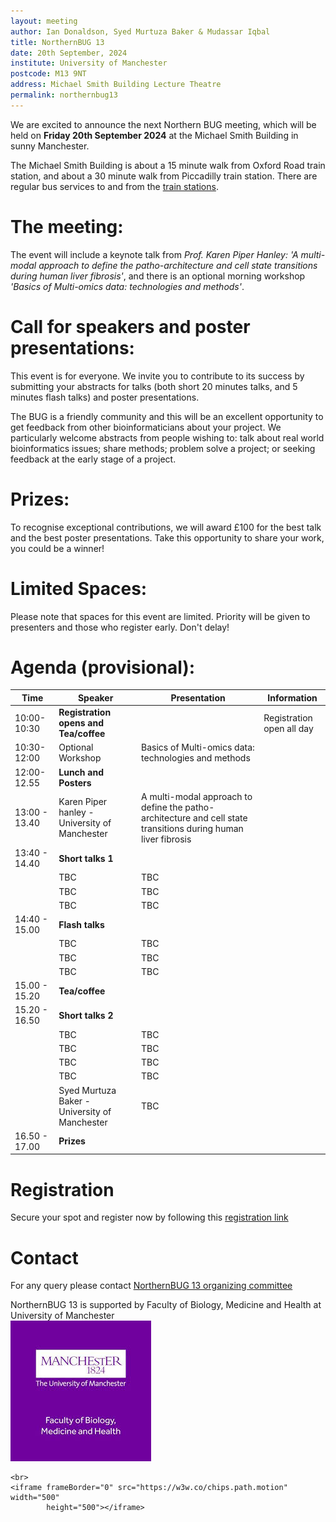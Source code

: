 ```yaml
---
layout: meeting
author: Ian Donaldson, Syed Murtuza Baker & Mudassar Iqbal
title: NorthernBUG 13
date: 20th September, 2024
institute: University of Manchester
postcode: M13 9NT
address: Michael Smith Building Lecture Theatre
permalink: northernbug13
---
```



We are excited to announce the next Northern BUG meeting, which will be held on __Friday 20th September 2024__ at the Michael Smith Building in sunny Manchester. 

The Michael Smith Building is about a 15 minute walk from Oxford Road train station, and about a 30 minute walk from Piccadilly train station. There are regular bus services to and from the [train stations](https://www.tfgm.com/plan-a-journey).
 
# The meeting:
The event will include a keynote talk from _Prof. Karen Piper Hanley: 'A multi-modal approach to define the patho-architecture and cell state transitions during human liver fibrosis'_, and there is an optional morning workshop _'Basics of Multi-omics data: technologies and methods'_.
 
# Call for speakers and poster presentations:
This event is for everyone. We invite you to contribute to its success by submitting your abstracts for talks (both short 20 minutes talks, and 5 minutes flash talks) and poster presentations.   
 
The BUG is a friendly community and this will be an excellent opportunity to get feedback from other bioinformaticians about your project. We particularly welcome abstracts from people wishing to: talk about real world bioinformatics issues; share methods; problem solve a project; or seeking feedback at the early stage of a project.
 
# Prizes:
To recognise exceptional contributions, we will award £100 for the best talk and the best poster presentations. Take this opportunity to share your work, you could be a winner!
 
# Limited Spaces:
Please note that spaces for this event are limited. Priority will be given to presenters and those who register early. Don't delay!



# Agenda (provisional):

| Time          | Speaker        | Presentation | Information |
|---------------|----------------|--------------|-------------|
| 10:00-10:30   | **Registration opens and Tea/coffee** | |   Registration open all day |
| 10:30-12:00   | Optional Workshop | Basics of Multi-omics data: technologies and methods | |
| 12:00-12.55   | **Lunch and Posters** | | |
| 13:00 - 13.40 | Karen Piper hanley - University of Manchester | A multi-modal approach to define the patho-architecture and cell state transitions during human liver fibrosis | |
| 13:40 - 14.40 | **Short talks 1**      | | |
|    | TBC |  TBC | |
|    | TBC |  TBC    | |
|    | TBC  | TBC  | |
| 14:40 - 15.00 | **Flash talks**      | | |
|    | TBC |  TBC | |
|    | TBC |  TBC    | |
|    | TBC  | TBC  | |
| 15.00 - 15.20 | **Tea/coffee**  | | |
| 15.20 - 16.50 | **Short talks 2** | | |
|    | TBC | TBC | |
|    | TBC  | TBC  | |
|    | TBC | TBC | |
|    | TBC  |   TBC | |
|    | Syed Murtuza Baker - University of Manchester  |    TBC  | |
| 16.50 - 17.00 | **Prizes**  | | |


# Registration
Secure your spot and register now by following this [registration link](https://forms.gle/nQpV2DE4LvuEQheCA)

# Contact
For any query please contact <a href="mailto:ian.donaldson@manchester.ac.uk, syed.murtuzabaker@manchester.ac.uk, mudassar.iqbal@manchester.ac.uk?subject=NorthernBUG 13 Query">NorthernBUG 13 organizing committee</a>

NorthernBUG 13 is supported by Faculty of Biology, Medicine and Health at University of Manchester <br>  <img src="../assets/FBMH_logo.jpeg" alt="FBMH_logo" />

    <br>
    <iframe frameBorder="0" src="https://w3w.co/chips.path.motion" width="500"
            height="500"></iframe>

